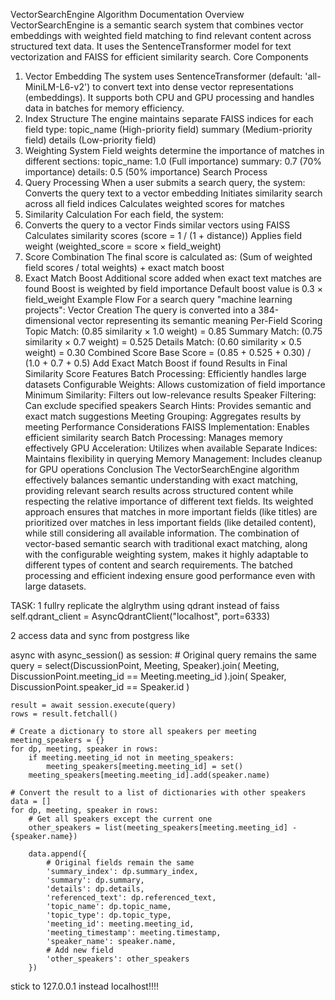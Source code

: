 VectorSearchEngine Algorithm Documentation
Overview
VectorSearchEngine is a semantic search system that combines vector embeddings with weighted field matching to find relevant content across structured text data. It uses the SentenceTransformer model for text vectorization and FAISS for efficient similarity search.
Core Components
1. Vector Embedding
The system uses SentenceTransformer (default: 'all-MiniLM-L6-v2') to convert text into dense vector representations (embeddings). It supports both CPU and GPU processing and handles data in batches for memory efficiency.
2. Index Structure
The engine maintains separate FAISS indices for each field type:
topic_name (High-priority field)
summary (Medium-priority field)
details (Low-priority field)
3. Weighting System
Field weights determine the importance of matches in different sections:
topic_name: 1.0 (Full importance)
summary: 0.7 (70% importance)
details: 0.5 (50% importance)
Search Process
1. Query Processing
When a user submits a search query, the system:
Converts the query text to a vector embedding
Initiates similarity search across all field indices
Calculates weighted scores for matches
2. Similarity Calculation
For each field, the system:
1. Converts the query to a vector
Finds similar vectors using FAISS
Calculates similarity scores (score = 1 / (1 + distance))
Applies field weight (weighted_score = score × field_weight)
3. Score Combination
The final score is calculated as:
(Sum of weighted field scores / total weights) + exact match boost
4. Exact Match Boost
Additional score added when exact text matches are found
Boost is weighted by field importance
Default boost value is 0.3 × field_weight
Example Flow
For a search query "machine learning projects":
Vector Creation
The query is converted into a 384-dimensional vector representing its semantic meaning
Per-Field Scoring
Topic Match: (0.85 similarity × 1.0 weight) = 0.85
Summary Match: (0.75 similarity × 0.7 weight) = 0.525
Details Match: (0.60 similarity × 0.5 weight) = 0.30
Combined Score
Base Score = (0.85 + 0.525 + 0.30) / (1.0 + 0.7 + 0.5)
Add Exact Match Boost if found
Results in Final Similarity Score
Features
Batch Processing: Efficiently handles large datasets
Configurable Weights: Allows customization of field importance
Minimum Similarity: Filters out low-relevance results
Speaker Filtering: Can exclude specified speakers
Search Hints: Provides semantic and exact match suggestions
Meeting Grouping: Aggregates results by meeting
Performance Considerations
FAISS Implementation: Enables efficient similarity search
Batch Processing: Manages memory effectively
GPU Acceleration: Utilizes when available
Separate Indices: Maintains flexibility in querying
Memory Management: Includes cleanup for GPU operations
Conclusion
The VectorSearchEngine algorithm effectively balances semantic understanding with exact matching, providing relevant search results across structured content while respecting the relative importance of different text fields. Its weighted approach ensures that matches in more important fields (like titles) are prioritized over matches in less important fields (like detailed content), while still considering all available information.
The combination of vector-based semantic search with traditional exact matching, along with the configurable weighting system, makes it highly adaptable to different types of content and search requirements. The batched processing and efficient indexing ensure good performance even with large datasets.




TASK:
1 fullry replicate the alglrythm using qdrant instead of faiss
self.qdrant_client = AsyncQdrantClient("localhost", port=6333)


2 access data and sync from postgress like


async with async_session() as session:
    # Original query remains the same
    query = select(DiscussionPoint, Meeting, Speaker).join(
        Meeting, DiscussionPoint.meeting_id == Meeting.meeting_id
    ).join(
        Speaker, DiscussionPoint.speaker_id == Speaker.id
    )
    
    result = await session.execute(query)
    rows = result.fetchall()
    
    # Create a dictionary to store all speakers per meeting
    meeting_speakers = {}
    for dp, meeting, speaker in rows:
        if meeting.meeting_id not in meeting_speakers:
            meeting_speakers[meeting.meeting_id] = set()
        meeting_speakers[meeting.meeting_id].add(speaker.name)
    
    # Convert the result to a list of dictionaries with other speakers
    data = []
    for dp, meeting, speaker in rows:
        # Get all speakers except the current one
        other_speakers = list(meeting_speakers[meeting.meeting_id] - {speaker.name})
        
        data.append({
            # Original fields remain the same
            'summary_index': dp.summary_index,
            'summary': dp.summary,
            'details': dp.details,
            'referenced_text': dp.referenced_text,
            'topic_name': dp.topic_name,
            'topic_type': dp.topic_type,
            'meeting_id': meeting.meeting_id,
            'meeting_timestamp': meeting.timestamp,
            'speaker_name': speaker.name,
            # Add new field
            'other_speakers': other_speakers
        })




stick to 127.0.0.1 instead localhost!!!!